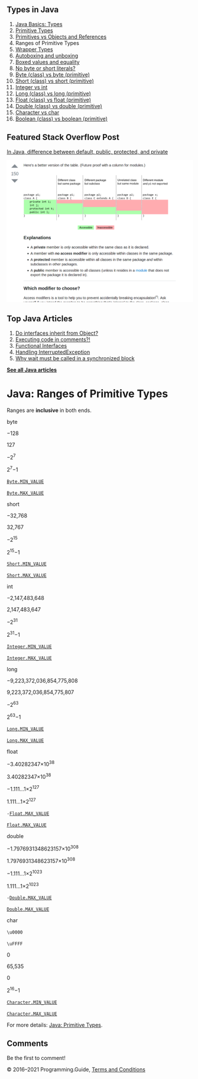 <span class="underline"></span>

<span class="underline"></span>

## Types in Java

1.  [Java Basics: Types](types.html)
2.  [Primitive Types](primitive-types.html)
3.  [Primitives vs Objects and References](primitives-vs-objects-references.html)
4.  Ranges of Primitive Types
5.  [Wrapper Types](wrapper-types.html)
6.  [Autoboxing and unboxing](autoboxing.html)
7.  [Boxed values and equality](boxed-values-equality.html)
8.  [No byte or short literals?](byte-short-literals.html)
9.  [Byte (class) vs byte (primitive)](byte-vs-byte.html)
10. [Short (class) vs short (primitive)](short-vs-short.html)
11. [Integer vs int](integer-vs-int.html)
12. [Long (class) vs long (primitive)](long-vs-long.html)
13. [Float (class) vs float (primitive)](float-vs-float.html)
14. [Double (class) vs double (primitive)](double-vs-double.html)
15. [Character vs char](character-vs-char.html)
16. [Boolean (class) vs boolean (primitive)](boolean-vs-boolean.html)

## Featured Stack Overflow Post

[In Java, difference between default, public, protected, and private](https://stackoverflow.com/a/33627846/276052)

[<img src="../images/so-featured-33627846.png" alt="StackOverflow screenshot thumbnail" class="screenshot" />](https://stackoverflow.com/a/33627846/276052)

<span class="underline"></span>

## Top Java Articles

1.  [Do interfaces inherit from Object?](do-interfaces-inherit-from-object.html)
2.  [Executing code in comments?!](executing-code-in-comments.html)
3.  [Functional Interfaces](functional-interfaces.html)
4.  [Handling InterruptedException](handling-interrupted-exceptions.html)
5.  [Why wait must be called in a synchronized block](why-wait-must-be-in-synchronized.html)

[**See all Java articles**](index.html)

# Java: Ranges of Primitive Types

Ranges are **inclusive** in both ends.

byte

−128

127

−2<sup>7</sup>

2<sup>7</sup>−1

[`Byte.MIN_VALUE`](https://docs.oracle.com/javase/8/docs/api/java/lang/Byte.html#MIN_VALUE)

[`Byte.MAX_VALUE`](https://docs.oracle.com/javase/8/docs/api/java/lang/Byte.html#MAX_VALUE)

short

−32,768

32,767

−2<sup>15</sup>

2<sup>15</sup>−1

[`Short.MIN_VALUE`](https://docs.oracle.com/javase/8/docs/api/java/lang/Short.html#MIN_VALUE)

[`Short.MAX_VALUE`](https://docs.oracle.com/javase/8/docs/api/java/lang/Short.html#MAX_VALUE)

int

−2,147,483,648

2,147,483,647

−2<sup>31</sup>

2<sup>31</sup>−1

[`Integer.MIN_VALUE`](https://docs.oracle.com/javase/8/docs/api/java/lang/Integer.html#MIN_VALUE)

[`Integer.MAX_VALUE`](https://docs.oracle.com/javase/8/docs/api/java/lang/Integer.html#MAX_VALUE)

long

−9,223,372,036,854,775,808

9,223,372,036,854,775,807

−2<sup>63</sup>

2<sup>63</sup>−1

[`Long.MIN_VALUE`](https://docs.oracle.com/javase/8/docs/api/java/lang/Long.html#MIN_VALUE)

[`Long.MAX_VALUE`](https://docs.oracle.com/javase/8/docs/api/java/lang/Long.html#MAX_VALUE)

float

−3.40282347×10<sup>38</sup>

3.40282347×10<sup>38</sup>

−1.111…1×2<sup>127</sup>

1.111…1×2<sup>127</sup>

`-`[`Float.MAX_VALUE`](https://docs.oracle.com/javase/8/docs/api/java/lang/Float.html#MAX_VALUE)

[`Float.MAX_VALUE`](https://docs.oracle.com/javase/8/docs/api/java/lang/Float.html#MAX_VALUE)

double

−1.7976931348623157×10<sup>308</sup>

1.7976931348623157×10<sup>308</sup>

−1.111…1×2<sup>1023</sup>

1.111…1×2<sup>1023</sup>

`-`[`Double.MAX_VALUE`](https://docs.oracle.com/javase/8/docs/api/java/lang/Double.html#MAX_VALUE)

[`Double.MAX_VALUE`](https://docs.oracle.com/javase/8/docs/api/java/lang/Double.html#MAX_VALUE)

char

`\u0000`

`\uFFFF`

0

65,535

0

2<sup>16</sup>−1

[`Character.MIN_VALUE`](https://docs.oracle.com/javase/8/docs/api/java/lang/Character.html#MIN_VALUE)

[`Character.MAX_VALUE`](https://docs.oracle.com/javase/8/docs/api/java/lang/Character.html#MAX_VALUE)

For more details: [Java: Primitive Types](primitive-types.html).

## Comments

Be the first to comment!

© 2016–2021 Programming.Guide, [Terms and Conditions](../terms-and-conditions.html)
